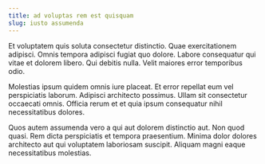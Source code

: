 ```yaml
---
title: ad voluptas rem est quisquam
slug: iusto assumenda
---
```


Et voluptatem quis soluta consectetur distinctio. Quae exercitationem adipisci. Omnis tempora adipisci fugiat quo dolore. Labore consequatur qui vitae et dolorem libero. Qui debitis nulla. Velit maiores error temporibus odio.

Molestias ipsum quidem omnis iure placeat. Et error repellat eum vel perspiciatis laborum. Adipisci architecto possimus. Ullam sit consectetur occaecati omnis. Officia rerum et et quia ipsum consequatur nihil necessitatibus dolores.

Quos autem assumenda vero a qui aut dolorem distinctio aut. Non quod quasi. Rem dicta perspiciatis et tempora praesentium. Minima dolor dolores architecto aut qui voluptatem laboriosam suscipit. Aliquam magni eaque necessitatibus molestias.
